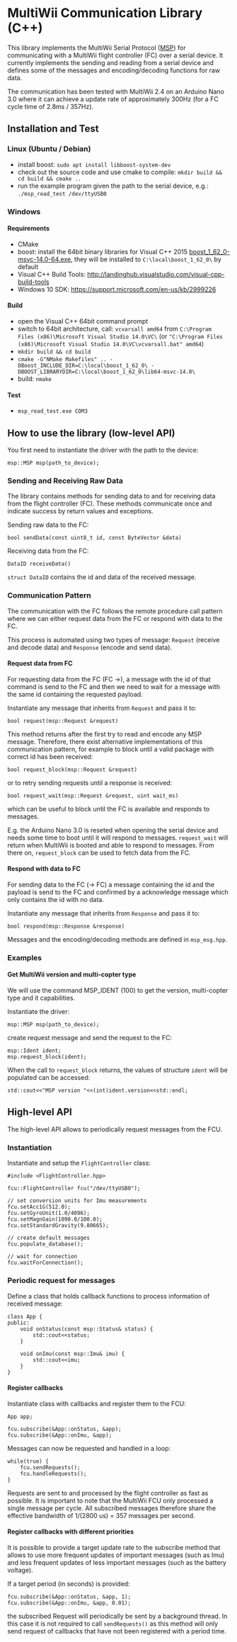 # MultiWii Communication Library (C++)

This library implements the MultiWii Serial Protocol ([MSP](http://www.multiwii.com/wiki/index.php?title=Multiwii_Serial_Protocol)) for communicating with a MultiWii flight controller (FC) over a serial device.
It currently implements the sending and reading from a serial device and defines some of the messages and encoding/decoding functions for raw data.

The communication has been tested with MultiWii 2.4 on an Arduino Nano 3.0 where it can achieve a update rate of approximately 300Hz (for a FC cycle time of 2.8ms / 357Hz).

## Installation and Test
### Linux (Ubuntu / Debian)
- install boost: `sudo apt install libboost-system-dev`
- check out the source code and use cmake to compile: `mkdir build && cd build && cmake ..`
- run the example program given the path to the serial device, e.g.: `./msp_read_test /dev/ttyUSB0`

### Windows
#### Requirements
- CMake
- boost: install the 64bit binary libraries for Visual C++ 2015 [boost_1_62_0-msvc-14.0-64.exe](https://sourceforge.net/projects/boost/files/boost-binaries/1.62.0/boost_1_62_0-msvc-14.0-64.exe/download), they will be installed to `C:\local\boost_1_62_0\` by default
- Visual C++ Build Tools: http://landinghub.visualstudio.com/visual-cpp-build-tools
- Windows 10 SDK: https://support.microsoft.com/en-us/kb/2999226

#### Build
- open the Visual C++ 64bit command prompt
- switch to 64bit architecture, call: `vcvarsall amd64` from `C:\Program Files (x86)\Microsoft Visual Studio 14.0\VC\`
(or `"C:\Program Files (x86)\Microsoft Visual Studio 14.0\VC\vcvarsall.bat" amd64`)
- `mkdir build && cd build`
- `cmake -G"NMake Makefiles" .. -DBoost_INCLUDE_DIR=C:\local\boost_1_62_0\ -DBOOST_LIBRARYDIR=C:\local\boost_1_62_0\lib64-msvc-14.0\`
- build: `nmake`

#### Test
- `msp_read_test.exe COM3`

## How to use the library (low-level API)

You first need to instantiate the driver with the path to the device:
```
msp::MSP msp(path_to_device);
```

### Sending and Receiving Raw Data
The library contains methods for sending data to and for receiving data from the flight controller (FC). These methods communicate once and indicate success by return values and exceptions.

Sending raw data to the FC:
```
bool sendData(const uint8_t id, const ByteVector &data)
```

Receiving data from the FC:
```
DataID receiveData()
```
`struct DataID` contains the id and data of the received message.

### Communication Pattern
The communication with the FC follows the remote procedure call pattern where we can either request data from the FC or respond with data to the FC.

This process is automated using two types of message: `Request` (receive and decode data) and `Response` (encode and send data).

#### Request data from FC
For requesting data from the FC (FC →), a message with the id of that command is send to the FC and then we need to wait for a message with the same id containing the requested payload.

Instantiate any message that inherits from `Request` and pass it to:
```
bool request(msp::Request &request)
```
This method returns after the first try to read and encode any MSP message. Therefore, there exist alternative implementations of this communication pattern, for example to block until a valid package with correct id has been received:
```
bool request_block(msp::Request &request)
```
or to retry sending requests until a response is received:
```
bool request_wait(msp::Request &request, uint wait_ms)
```
which can be useful to block until the FC is available and responds to messages.

E.g. the Arduino Nano 3.0 is reseted when opening the serial device and needs some time to boot until it will respond to messages. `request_wait` will return when MultiWii is booted and able to respond to messages. From there on, `request_block` can be used to fetch data from the FC.

#### Respond with data to FC
For sending data to the FC (→ FC) a message containing the id and the payload is send to the FC and confirmed by a acknowledge message which only contains the id with no data.

Instantiate any message that inherits from `Response` and pass it to:
```
bool respond(msp::Response &response)
```

Messages and the encoding/decoding methods are defined in `msp_msg.hpp`.

### Examples

#### Get MultiWii version and multi-copter type

We will use the command MSP_IDENT (100) to get the version, multi-copter type and it capabilities.

Instantiate the driver:
```
msp::MSP msp(path_to_device);
```
create request message and send the request to the FC:
```
msp::Ident ident;
msp.request_block(ident);
```
When the call to `request_block` returns, the values of structure `ident` will be populated can be accessed:
```
std::cout<<"MSP version "<<(int)ident.version<<std::endl;
```

## High-level API

The high-level API allows to periodically request messages from the FCU.

### Instantiation
Instantiate and setup the `FlightController` class:
```
#include <FlightController.hpp>

fcu::FlightController fcu("/dev/ttyUSB0");

// set conversion units for Imu measurements
fcu.setAcc1G(512.0);
fcu.setGyroUnit(1.0/4096);
fcu.setMagnGain(1090.0/100.0);
fcu.setStandardGravity(9.80665);

// create default messages
fcu.populate_database();

// wait for connection
fcu.waitForConnection();
```

### Periodic request for messages

Define a class that holds callback functions to process information of received message:
```
class App {
public:
    void onStatus(const msp::Status& status) {
        std::cout<<status;
    }

    void onImu(const msp::Imu& imu) {
        std::cout<<imu;
    }
}
```

#### Register callbacks
Instantiate class with callbacks and register them to the FCU:
```
App app;

fcu.subscribe(&App::onStatus, &app);
fcu.subscribe(&App::onImu, &app);
```

Messages can now be requested and handled in a loop:
```
while(true) {
    fcu.sendRequests();
    fcu.handleRequests();
}
```

Requests are sent to and processed by the flight controller as fast as possible. It is important to note that the MultiWii FCU only processed a single message per cycle. All subscribed messages therefore share the effective bandwidth of 1/(2800 us) = 357 messages per second.

#### Register callbacks with different priorities
It is possible to provide a target update rate to the subscribe method that allows to use more frequent updates of important messages (such as Imu) and less frequent updates of less important messages (such as the battery voltage).

If a target period (in seconds) is provided:
```
fcu.subscribe(&App::onStatus, &app, 1);
fcu.subscribe(&App::onImu, &app, 0.01);
```
the subscribed Request will periodically be sent by a background thread. In this case it is not required to call `sendRequests()` as this method will only send request of callbacks that have not been registered with a period time.
